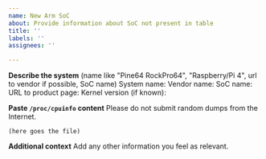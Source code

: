 ```yaml
---
name: New Arm SoC
about: Provide information about SoC not present in table
title: ''
labels: ''
assignees: ''

---
```


**Describe the system**
(name like "Pine64 RockPro64", "Raspberry/Pi 4", url to vendor if possible, SoC name)
System name:
Vendor name:
SoC name:
URL to product page:
Kernel version (if known):


**Paste `/proc/cpuinfo` content**
Please do not submit random dumps from the Internet.
```
(here goes the file)
```

**Additional context**
Add any other information you feel as relevant.
